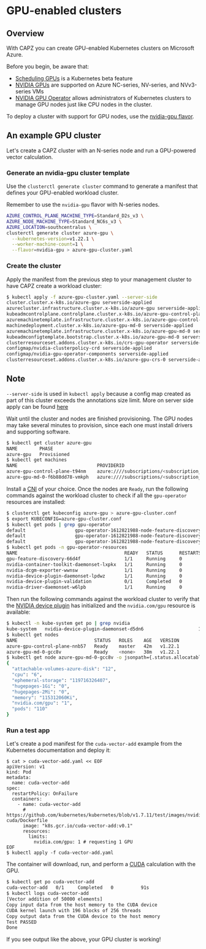 # GPU-enabled clusters

## Overview

With CAPZ you can create GPU-enabled Kubernetes clusters on Microsoft Azure.

Before you begin, be aware that:

- [Scheduling GPUs](https://kubernetes.io/docs/tasks/manage-gpus/scheduling-gpus/) is a Kubernetes beta feature
- [NVIDIA GPUs](https://docs.microsoft.com/en-us/azure/virtual-machines/sizes-gpu) are supported on Azure NC-series, NV-series, and NVv3-series VMs
- [NVIDIA GPU Operator](https://github.com/NVIDIA/gpu-operator) allows administrators of Kubernetes clusters to manage GPU nodes just like CPU nodes in the cluster.

To deploy a cluster with support for GPU nodes, use the [nvidia-gpu flavor](https://raw.githubusercontent.com/kubernetes-sigs/cluster-api-provider-azure/main/templates/cluster-template-nvidia-gpu.yaml).

## An example GPU cluster

Let's create a CAPZ cluster with an N-series node and run a GPU-powered vector calculation.

### Generate an nvidia-gpu cluster template

Use the `clusterctl generate cluster` command to generate a manifest that defines your GPU-enabled
workload cluster.

Remember to use the `nvidia-gpu` flavor with N-series nodes.

```bash
AZURE_CONTROL_PLANE_MACHINE_TYPE=Standard_D2s_v3 \
AZURE_NODE_MACHINE_TYPE=Standard_NC6s_v3 \
AZURE_LOCATION=southcentralus \
clusterctl generate cluster azure-gpu \
  --kubernetes-version=v1.22.1 \
  --worker-machine-count=1 \
  --flavor=nvidia-gpu > azure-gpu-cluster.yaml
```

### Create the cluster

Apply the manifest from the previous step to your management cluster to have CAPZ create a
workload cluster:

```bash
$ kubectl apply -f azure-gpu-cluster.yaml --server-side
cluster.cluster.x-k8s.io/azure-gpu serverside-applied
azurecluster.infrastructure.cluster.x-k8s.io/azure-gpu serverside-applied
kubeadmcontrolplane.controlplane.cluster.x-k8s.io/azure-gpu-control-plane serverside-applied
azuremachinetemplate.infrastructure.cluster.x-k8s.io/azure-gpu-control-plane serverside-applied
machinedeployment.cluster.x-k8s.io/azure-gpu-md-0 serverside-applied
azuremachinetemplate.infrastructure.cluster.x-k8s.io/azure-gpu-md-0 serverside-applied
kubeadmconfigtemplate.bootstrap.cluster.x-k8s.io/azure-gpu-md-0 serverside-applied
clusterresourceset.addons.cluster.x-k8s.io/crs-gpu-operator serverside-applied
configmap/nvidia-clusterpolicy-crd serverside-applied
configmap/nvidia-gpu-operator-components serverside-applied
clusterresourceset.addons.cluster.x-k8s.io/azure-gpu-crs-0 serverside-applied
```

<aside class="note">

<h1> Note </h1>

`--server-side` is used in `kubectl apply` because a config map created as part of this cluster exceeds the annotations size limit.
More on server side apply can be found [here](https://kubernetes.io/docs/reference/using-api/server-side-apply/)

</aside>

Wait until the cluster and nodes are finished provisioning. The GPU nodes may take several minutes
to provision, since each one must install drivers and supporting software.

```bash
$ kubectl get cluster azure-gpu
NAME        PHASE
azure-gpu   Provisioned
$ kubectl get machines
NAME                             PROVIDERID                                                                                                                                     PHASE     VERSION
azure-gpu-control-plane-t94nm    azure:////subscriptions/<subscription_id>/resourceGroups/azure-gpu/providers/Microsoft.Compute/virtualMachines/azure-gpu-control-plane-nnb57   Running   v1.22.1
azure-gpu-md-0-f6b88dd78-vmkph   azure:////subscriptions/<subscription_id>/resourceGroups/azure-gpu/providers/Microsoft.Compute/virtualMachines/azure-gpu-md-0-gcc8v            Running   v1.22.1
```

Install a [CNI](https://cluster-api.sigs.k8s.io/user/quick-start.html#deploy-a-cni-solution) of your choice.
Once the nodes are `Ready`, run the following commands against the workload cluster to check if all the `gpu-operator` resources are installed:

```bash
$ clusterctl get kubeconfig azure-gpu > azure-gpu-cluster.conf
$ export KUBECONFIG=azure-gpu-cluster.conf
$ kubectl get pods | grep gpu-operator
default                  gpu-operator-1612821988-node-feature-discovery-master-664dnsmww   1/1     Running                 0          107m
default                  gpu-operator-1612821988-node-feature-discovery-worker-64mcz       1/1     Running                 0          107m
default                  gpu-operator-1612821988-node-feature-discovery-worker-h5rws       1/1     Running                 0          107m
$ kubectl get pods -n gpu-operator-resources
NAME                                       READY   STATUS      RESTARTS   AGE
gpu-feature-discovery-66d4f                1/1     Running     0          2s
nvidia-container-toolkit-daemonset-lxpkx   1/1     Running     0          3m11s
nvidia-dcgm-exporter-wwnsw                 1/1     Running     0          5s
nvidia-device-plugin-daemonset-lpdwz       1/1     Running     0          13s
nvidia-device-plugin-validation            0/1     Completed   0          10s
nvidia-driver-daemonset-w6lpb              1/1     Running     0          3m16s
```

Then run the following commands against the workload cluster to verify that the
[NVIDIA device plugin](https://raw.githubusercontent.com/NVIDIA/k8s-device-plugin/master/nvidia-device-plugin.yml)
has initialized and the `nvidia.com/gpu` resource is available:

```bash
$ kubectl -n kube-system get po | grep nvidia
kube-system   nvidia-device-plugin-daemonset-d5dn6                    1/1     Running   0          16m
$ kubectl get nodes
NAME                            STATUS   ROLES    AGE   VERSION
azure-gpu-control-plane-nnb57   Ready    master   42m   v1.22.1
azure-gpu-md-0-gcc8v            Ready    <none>   38m   v1.22.1
$ kubectl get node azure-gpu-md-0-gcc8v -o jsonpath={.status.allocatable} | jq
{
  "attachable-volumes-azure-disk": "12",
  "cpu": "6",
  "ephemeral-storage": "119716326407",
  "hugepages-1Gi": "0",
  "hugepages-2Mi": "0",
  "memory": "115312060Ki",
  "nvidia.com/gpu": "1",
  "pods": "110"
}
```

### Run a test app

Let's create a pod manifest for the `cuda-vector-add` example from the Kubernetes documentation and
deploy it:

```shell
$ cat > cuda-vector-add.yaml << EOF
apiVersion: v1
kind: Pod
metadata:
  name: cuda-vector-add
spec:
  restartPolicy: OnFailure
  containers:
    - name: cuda-vector-add
      # https://github.com/kubernetes/kubernetes/blob/v1.7.11/test/images/nvidia-cuda/Dockerfile
      image: "k8s.gcr.io/cuda-vector-add:v0.1"
      resources:
        limits:
          nvidia.com/gpu: 1 # requesting 1 GPU
EOF
$ kubectl apply -f cuda-vector-add.yaml
```

The container will download, run, and perform a [CUDA](https://developer.nvidia.com/cuda-zone)
calculation with the GPU.

```bash
$ kubectl get po cuda-vector-add
cuda-vector-add   0/1     Completed   0          91s
$ kubectl logs cuda-vector-add
[Vector addition of 50000 elements]
Copy input data from the host memory to the CUDA device
CUDA kernel launch with 196 blocks of 256 threads
Copy output data from the CUDA device to the host memory
Test PASSED
Done
```

If you see output like the above, your GPU cluster is working!
